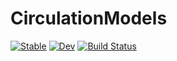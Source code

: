 # CirculationModels

[![Stable](https://img.shields.io/badge/docs-stable-blue.svg)](https://TS-CUBED.github.io/CirculationModels.jl/stable/)
[![Dev](https://img.shields.io/badge/docs-dev-blue.svg)](https://TS-CUBED.github.io/CirculationModels.jl/dev/)
[![Build Status](https://github.com/TS-CUBED/CirculationModels.jl/actions/workflows/CI.yml/badge.svg?branch=main)](https://github.com/TS-CUBED/CirculationModels.jl/actions/workflows/CI.yml?query=branch%3Amain)
<!-- [![Coverage](https://codecov.io/gh/TS-CUBED/CirculationModels.jl/branch/main/graph/badge.svg)](https://codecov.io/gh/TS-CUBED/CirculationModels.jl) -->
